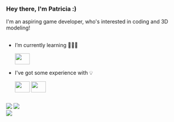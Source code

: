 ### Hey there, I'm Patricia :)
I'm an aspiring game developer, who's interested in coding and 3D modeling!
##


- I’m currently learning 👩🏻‍💻

  <img align="center" height="30" width="40" src="https://cdn.jsdelivr.net/gh/devicons/devicon/icons/java/java-original.svg" />   

- I've got some experience with 💡

  <img align="center" height="30" width="40" src="https://cdn.jsdelivr.net/gh/devicons/devicon/icons/csharp/csharp-original.svg" />
  <img align="center" height="30" width="40" src="https://cdn.jsdelivr.net/gh/devicons/devicon/icons/unity/unity-original.svg" />   

##

<a href="https://instagram.com/patriciacvgr" target="_blank"><img src="https://img.shields.io/badge/-Instagram-%23E4405F?style=for-the-badge&logo=instagram&logoColor=white" target="_blank"></a>
<a href="mailto:patriciacvgr@gmail.com"><img src="https://img.shields.io/badge/-Gmail-%23333?style=for-the-badge&logo=gmail&logoColor=white" target="_blank"></a>  
<a href="https://www.linkedin.com/in/patriciacvgr/" target="_blank"><img src="https://img.shields.io/badge/-LinkedIn-%230077B5?style=for-the-badge&logo=linkedin&logoColor=white" target="_blank"></a> 


